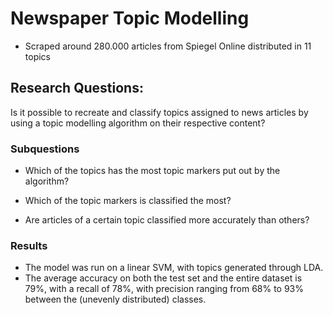 # Newspaper Topic Modelling

* Scraped around 280.000 articles from Spiegel Online distributed in 11 topics

## Research Questions:

Is it possible to recreate and classify topics assigned to news articles by using a topic modelling algorithm on their respective content?

### Subquestions

* Which of the topics has the most topic markers put out by the algorithm?

* Which of the topic markers is classified the most?

* Are articles of a certain topic classified more accurately than others?

### Results
 
* The model was run on a linear SVM, with topics generated through LDA.
* The average accuracy on both the test set and the entire dataset is 79%, with a recall of 78%, with precision ranging from 68% to 93% between the (unevenly distributed) classes.
